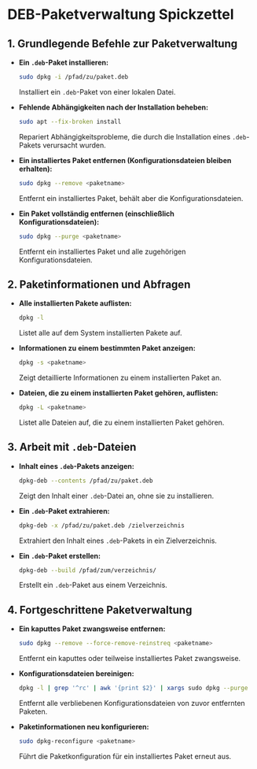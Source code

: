 # DEB-Paketverwaltung Spickzettel



## 1. Grundlegende Befehle zur Paketverwaltung

- **Ein `.deb`-Paket installieren:**
  ```bash
  sudo dpkg -i /pfad/zu/paket.deb
  ```
  Installiert ein `.deb`-Paket von einer lokalen Datei.

- **Fehlende Abhängigkeiten nach der Installation beheben:**
  ```bash
  sudo apt --fix-broken install
  ```
  Repariert Abhängigkeitsprobleme, die durch die Installation eines `.deb`-Pakets verursacht wurden.

- **Ein installiertes Paket entfernen (Konfigurationsdateien bleiben erhalten):**
  ```bash
  sudo dpkg --remove <paketname>
  ```
  Entfernt ein installiertes Paket, behält aber die Konfigurationsdateien.

- **Ein Paket vollständig entfernen (einschließlich Konfigurationsdateien):**
  ```bash
  sudo dpkg --purge <paketname>
  ```
  Entfernt ein installiertes Paket und alle zugehörigen Konfigurationsdateien.

## 2. Paketinformationen und Abfragen

- **Alle installierten Pakete auflisten:**
  ```bash
  dpkg -l
  ```
  Listet alle auf dem System installierten Pakete auf.

- **Informationen zu einem bestimmten Paket anzeigen:**
  ```bash
  dpkg -s <paketname>
  ```
  Zeigt detaillierte Informationen zu einem installierten Paket an.

- **Dateien, die zu einem installierten Paket gehören, auflisten:**
  ```bash
  dpkg -L <paketname>
  ```
  Listet alle Dateien auf, die zu einem installierten Paket gehören.

## 3. Arbeit mit `.deb`-Dateien

- **Inhalt eines `.deb`-Pakets anzeigen:**
  ```bash
  dpkg-deb --contents /pfad/zu/paket.deb
  ```
  Zeigt den Inhalt einer `.deb`-Datei an, ohne sie zu installieren.

- **Ein `.deb`-Paket extrahieren:**
  ```bash
  dpkg-deb -x /pfad/zu/paket.deb /zielverzeichnis
  ```
  Extrahiert den Inhalt eines `.deb`-Pakets in ein Zielverzeichnis.

- **Ein `.deb`-Paket erstellen:**
  ```bash
  dpkg-deb --build /pfad/zum/verzeichnis/
  ```
  Erstellt ein `.deb`-Paket aus einem Verzeichnis.

## 4. Fortgeschrittene Paketverwaltung

- **Ein kaputtes Paket zwangsweise entfernen:**
  ```bash
  sudo dpkg --remove --force-remove-reinstreq <paketname>
  ```
  Entfernt ein kaputtes oder teilweise installiertes Paket zwangsweise.

- **Konfigurationsdateien bereinigen:**
  ```bash
  dpkg -l | grep '^rc' | awk '{print $2}' | xargs sudo dpkg --purge
  ```
  Entfernt alle verbliebenen Konfigurationsdateien von zuvor entfernten Paketen.

- **Paketinformationen neu konfigurieren:**
  ```bash
  sudo dpkg-reconfigure <paketname>
  ```
  Führt die Paketkonfiguration für ein installiertes Paket erneut aus.
